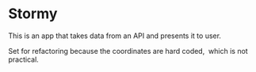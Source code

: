# Stormy
This is an app that takes data from an API and presents it to user.

Set for refactoring because the coordinates are hard coded,  which is not practical. 
